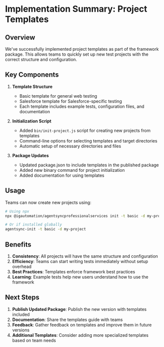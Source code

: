 # Implementation Summary: Project Templates

## Overview

We've successfully implemented project templates as part of the framework package. This allows teams to quickly set up new test projects with the correct structure and configuration.

## Key Components

1. **Template Structure**
   - Basic template for general web testing
   - Salesforce template for Salesforce-specific testing
   - Each template includes example tests, configuration files, and documentation

2. **Initialization Script**
   - Added `bin/init-project.js` script for creating new projects from templates
   - Command-line options for selecting templates and target directories
   - Automatic setup of necessary directories and files

3. **Package Updates**
   - Updated package.json to include templates in the published package
   - Added new binary command for project initialization
   - Added documentation for using templates

## Usage

Teams can now create new projects using:

```bash
# Using npx
npx @igautomation/agentsyncprofessionalservices init -t basic -d my-project

# Or if installed globally
agentsync-init -t basic -d my-project
```

## Benefits

1. **Consistency**: All projects will have the same structure and configuration
2. **Efficiency**: Teams can start writing tests immediately without setup overhead
3. **Best Practices**: Templates enforce framework best practices
4. **Learning**: Example tests help new users understand how to use the framework

## Next Steps

1. **Publish Updated Package**: Publish the new version with templates included
2. **Documentation**: Share the templates guide with teams
3. **Feedback**: Gather feedback on templates and improve them in future versions
4. **Additional Templates**: Consider adding more specialized templates based on team needs